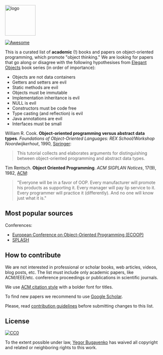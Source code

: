 <img alt="logo" src="https://www.objectionary.com/cactus.svg" height="100px" />

[![Awesome](https://cdn.rawgit.com/sindresorhus/awesome/d7305f38d29fed78fa85652e3a63e154dd8e8829/media/badge.svg)](https://github.com/sindresorhus/awesome)

This is a curated list of **academic** (!) books and papers on
object-oriented programming, which promote "object thinking."
We are looking for papers that go along or disagree with the following
hypothesises from [Elegant Objects](http://www.yegor256.com/elegant-objects.html)
book series (in order of importance):

  * Objects are not data containers
  * Getters and setters are evil
  * Static methods are evil
  * Objects must be immutable
  * Implementation inheritance is evil
  * NULL is evil
  * Constructors must be code free
  * Type casting (and reflection) is evil
  * Java annotations are evil
  * Interfaces must be small

William R. Cook.
**Object-oriented programming versus abstract data types**.
_Foundations of Object-Oriented Languages: REX School/Workshop Noordwijkerhout_,
1990,
[Springer](https://link.springer.com/chapter/10.1007/BFb0019443):
> This tutorial collects and elaborates arguments for distinguishing between object-oriented programming and abstract data types.

Tim Rentsch.
**Object Oriented Programming**.
_ACM SIGPLAN Notices_,
17(9),
1982,
[ACM](https://dl.acm.org/doi/pdf/10.1145/947955.947961):
> "Everyone will be in a favor of OOP. Every manufacturer will promote his products as supporting it. Every manager will pay lip service to it. Every programmer will practice it (differently). And no one will know just what it is."

## Most popular sources

Conferences:

  * [European Conference on Object-Oriented Programming (ECOOP)](http://www.ecoop.org/)
  * [SPLASH](https://www.splashcon.org/)

## How to contribute

We are not interested in professional or scholar
books, web articles, videos, blog posts, etc. The list must include
only academic papers, like ACM/IEEE/etc. conference proceedings or
publications in scientific journals.

We use [ACM citation style](http://www.acm.org/publications/authors/reference-formatting) with a bolder font for titles.

To find new papers we recommend to use
[Google Scholar](https://scholar.google.com.ua/schhp).

Please, read [contribution guidelines](https://github.com/sindresorhus/awesome/blob/master/contributing.md)
before submitting changes to this list.

## License

[![CC0](https://i.creativecommons.org/p/zero/1.0/88x31.png)](https://creativecommons.org/publicdomain/zero/1.0/)

To the extent possible under law, [Yegor Bugayenko](http://www.yegor256.com)
has waived all copyright and related or neighboring rights to this work.
